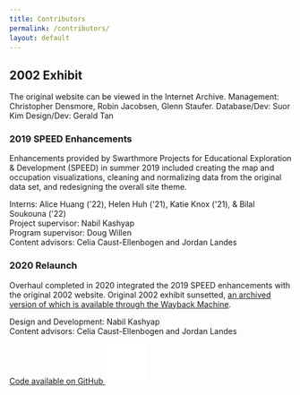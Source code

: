 ```yaml
---
title: Contributors
permalink: /contributors/
layout: default
---
```


<div class="row">
    <h2>2002 Exhibit</h2>
</div>

<!--project acknowledgements-->
<div class="row" markdown="1">
The original website can be viewed in the Internet Archive.  
Management: Christopher Densmore, Robin Jacobsen, Glenn Staufer.  
Database/Dev: Suor Kim  
Design/Dev: Gerald Tan    

</div>

<div class="row">
    <h3>2019 SPEED Enhancements</h3>
</div>

<div class="row" markdown="1">

Enhancements provided by Swarthmore Projects for Educational Exploration & Development (SPEED) in summer 2019 included creating the map and occupation visualizations, cleaning and normalizing data from the original data set, and redesigning the overall site theme.

Interns: Alice Huang ('22), Helen Huh ('21), Katie Knox ('21), & Bilal Soukouna ('22)  
Project supervisor: Nabil Kashyap  
Program supervisor: Doug Willen  
Content advisors: Celia Caust-Ellenbogen and Jordan Landes
</div>

<div class="row">
    <h3>2020 Relaunch</h3>
</div>

<div class="row" markdown="1">

Overhaul completed in 2020 integrated the 2019 SPEED enhancements with the original 2002 website. Original 2002 exhibit sunsetted, [an archived version of which is available through the Wayback Machine](https://web.archive.org/web/20190421015959/https://www.swarthmore.edu/Library/friends/paac1847/main.html).

Design and Development: Nabil Kashyap  
Content advisors: Celia Caust-Ellenbogen and Jordan Landes  
</div>

<div class="row">
<!--link to github-->
<a class="btn btn-danger btn-sm github col-3" href="https://github.com/swat-ds/1847-sof-black-census" role="button">Code available on GitHub <img class="col-3 float-right" alt="github octocat logo" src="../assets/img/pinned-octocat.svg"/></a>
</div>